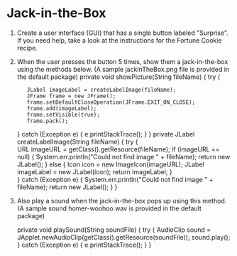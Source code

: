 
# Jack-in-the-Box
1. Create a user interface (GUI) that has a single button labeled "Surprise".
      If you need help, take a look at the instructions for the Fortune Cookie recipe.
2. When the user presses the button 5 times, show them a jack-in-the-box using the methods below.
     (A sample jackInTheBox.png file is provided in the default package)
  private void showPicture(String fileName) { 
     try {

          JLabel imageLabel = createLabelImage(fileName);
          JFrame frame = new JFrame();
          frame.setDefaultCloseOperation(JFrame.EXIT_ON_CLOSE);
          frame.add(imageLabel);
          frame.setVisible(true);
          frame.pack();
     } catch (Exception e) {
          e.printStackTrace();
     }
}
  private JLabel createLabelImage(String fileName) {
	     try {			
	          URL imageURL = getClass().getResource(fileName);
	          if (imageURL == null) {
	               System.err.println("Could not find image " + fileName);
	               return new JLabel();
          } else {
               Icon icon = new ImageIcon(imageURL);
               JLabel imageLabel = new JLabel(icon);
               return imageLabel;
             }  
     } catch (Exception e) {
          System.err.println("Could not find image " + fileName);
          return new JLabel();
         }
}
3. Also play a sound when the jack-in-the-box pops up using this method.
        (A sample sound homer-woohoo.wav is provided in the default package)

    private void playSound(String soundFile) { 
     try {
          AudioClip sound = JApplet.newAudioClip(getClass().getResource(soundFile));
          sound.play();
     } catch (Exception e) {
          e.printStackTrace();
     }
}
 

